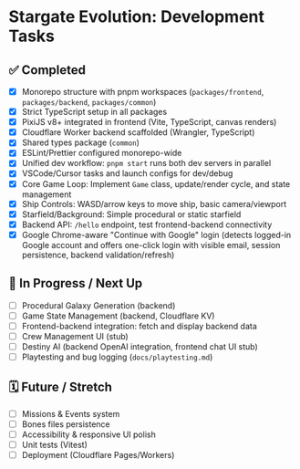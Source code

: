 # Stargate Evolution: Development Tasks

## ✅ Completed
- [x] Monorepo structure with pnpm workspaces (`packages/frontend`, `packages/backend`, `packages/common`)
- [x] Strict TypeScript setup in all packages
- [x] PixiJS v8+ integrated in frontend (Vite, TypeScript, canvas renders)
- [x] Cloudflare Worker backend scaffolded (Wrangler, TypeScript)
- [x] Shared types package (`common`)
- [x] ESLint/Prettier configured monorepo-wide
- [x] Unified dev workflow: `pnpm start` runs both dev servers in parallel
- [x] VSCode/Cursor tasks and launch configs for dev/debug
- [x] Core Game Loop: Implement `Game` class, update/render cycle, and state management
- [x] Ship Controls: WASD/arrow keys to move ship, basic camera/viewport
- [x] Starfield/Background: Simple procedural or static starfield
- [x] Backend API: `/hello` endpoint, test frontend-backend connectivity
- [x] Google Chrome-aware "Continue with Google" login (detects logged-in Google account and offers one-click login with visible email, session persistence, backend validation/refresh)

## 🚧 In Progress / Next Up
- [ ] Procedural Galaxy Generation (backend)
- [ ] Game State Management (backend, Cloudflare KV)
- [ ] Frontend-backend integration: fetch and display backend data
- [ ] Crew Management UI (stub)
- [ ] Destiny AI (backend OpenAI integration, frontend chat UI stub)
- [ ] Playtesting and bug logging (`docs/playtesting.md`)

## 🗓️ Future / Stretch
- [ ] Missions & Events system
- [ ] Bones files persistence
- [ ] Accessibility & responsive UI polish
- [ ] Unit tests (Vitest)
- [ ] Deployment (Cloudflare Pages/Workers) 
